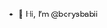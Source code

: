 - 👋 Hi, I’m @borysbabii

<!---
borysbabii/borysbabii is a ✨ special ✨ repository because its `README.md` (this file) appears on your GitHub profile.
You can click the Preview link to take a look at your changes.
--->
